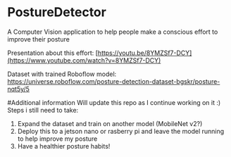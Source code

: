 # PostureDetector
A Computer Vision application to help people make a conscious effort to improve their posture

Presentation about this effort: [https://youtu.be/8YMZSf7-DCY](https://www.youtube.com/watch?v=8YMZSf7-DCY)

Dataset with trained Roboflow model: https://universe.roboflow.com/posture-detection-dataset-bgskr/posture-nqt5y/5

#Additional information
Will update this repo as I continue working on it :) 
Steps i still need to take:
1. Expand the dataset and train on another model (MobileNet v2?)
2. Deploy this to a jetson nano or rasberry pi and leave the model running to help improve my posture
3. Have a healthier posture habits!
